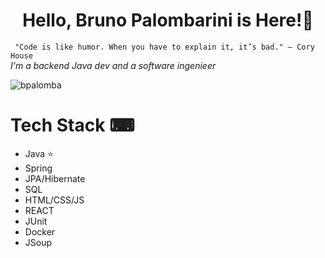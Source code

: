 <h1 align="center">Hello, Bruno Palombarini is Here!👋</h1>


<p>
  <code> "Code is like humor. When you have to explain it, it’s bad." – Cory House </code> </br>
  <em>I'm a backend Java dev and a software ingenieer </em>
</p>

<p align="left"> <img src="https://komarev.com/ghpvc/?username=bpalomba&label=Profile%20views&color=0e75b6&style=flat" alt="bpalomba" /> </p>

<h1 align="left"> Tech Stack ⌨ </h1>

<ul dir="auto">
  <li>Java ⭐</li>
  <li>Spring</li>
  <li>JPA/Hibernate</li>
  <li>SQL</li>
  <li>HTML/CSS/JS</li>
  <li>REACT</li>
  <li>JUnit</li>
  <li>Docker</li>
  <li>JSoup</li>
</ul>


